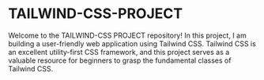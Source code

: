 # TAILWIND-CSS-PROJECT
Welcome to the TAILWIND-CSS PROJECT repository! In this project, I am building a user-friendly web application using Tailwind CSS. Tailwind CSS is an excellent utility-first CSS framework, and this project serves as a valuable resource for beginners to grasp the fundamental classes of Tailwind CSS.
